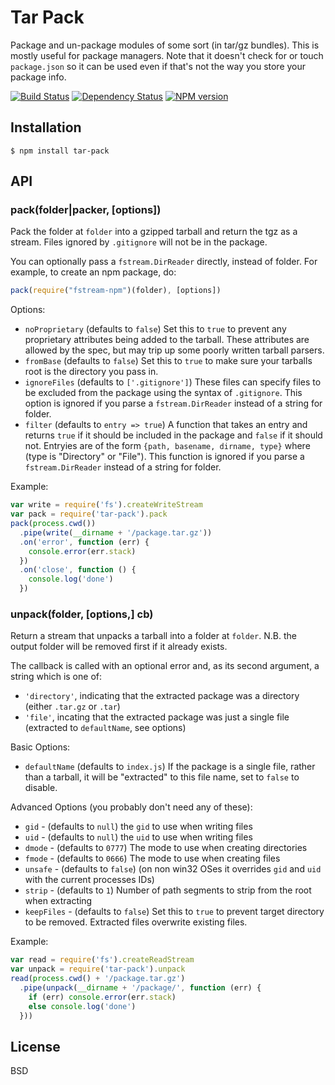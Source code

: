 # Tar Pack

Package and un-package modules of some sort (in tar/gz bundles).  This is mostly useful for package managers.  Note that it doesn't check for or touch `package.json` so it can be used even if that's not the way you store your package info.

[![Build Status](https://img.shields.io/travis/ForbesLindesay/tar-pack/master.svg)](https://travis-ci.org/ForbesLindesay/tar-pack)
[![Dependency Status](https://img.shields.io/david/ForbesLindesay/tar-pack.svg)](https://david-dm.org/ForbesLindesay/tar-pack)
[![NPM version](https://img.shields.io/npm/v/tar-pack.svg)](https://www.npmjs.com/package/tar-pack)

## Installation

    $ npm install tar-pack

## API

### pack(folder|packer, [options])

Pack the folder at `folder` into a gzipped tarball and return the tgz as a stream.  Files ignored by `.gitignore` will not be in the package.

You can optionally pass a `fstream.DirReader` directly, instead of folder.  For example, to create an npm package, do:

```js
pack(require("fstream-npm")(folder), [options])
```

Options:

 - `noProprietary` (defaults to `false`) Set this to `true` to prevent any proprietary attributes being added to the tarball.  These attributes are allowed by the spec, but may trip up some poorly written tarball parsers.
 - `fromBase` (defaults to `false`) Set this to `true` to make sure your tarballs root is the directory you pass in.
 - `ignoreFiles` (defaults to `['.gitignore']`) These files can specify files to be excluded from the package using the syntax of `.gitignore`.  This option is ignored if you parse a `fstream.DirReader` instead of a string for folder.
 - `filter` (defaults to `entry => true`) A function that takes an entry and returns `true` if it should be included in the package and `false` if it should not.  Entryies are of the form `{path, basename, dirname, type}` where (type is "Directory" or "File").  This function is ignored if you parse a `fstream.DirReader` instead of a string for folder.

Example:

```js
var write = require('fs').createWriteStream
var pack = require('tar-pack').pack
pack(process.cwd())
  .pipe(write(__dirname + '/package.tar.gz'))
  .on('error', function (err) {
    console.error(err.stack)
  })
  .on('close', function () {
    console.log('done')
  })
```

### unpack(folder, [options,] cb)

Return a stream that unpacks a tarball into a folder at `folder`.  N.B. the output folder will be removed first if it already exists.

The callback is called with an optional error and, as its second argument, a string which is one of:

 - `'directory'`, indicating that the extracted package was a directory (either `.tar.gz` or `.tar`)
 - `'file'`, incating that the extracted package was just a single file (extracted to `defaultName`, see options)

Basic Options:

 - `defaultName` (defaults to `index.js`) If the package is a single file, rather than a tarball, it will be "extracted" to this file name, set to `false` to disable.

Advanced Options (you probably don't need any of these):

 - `gid` - (defaults to `null`) the `gid` to use when writing files
 - `uid` - (defaults to `null`) the `uid` to use when writing files
 - `dmode` - (defaults to `0777`) The mode to use when creating directories
 - `fmode` - (defaults to `0666`) The mode to use when creating files
 - `unsafe` - (defaults to `false`) (on non win32 OSes it overrides `gid` and `uid` with the current processes IDs)
 - `strip` - (defaults to `1`) Number of path segments to strip from the root when extracting
 - `keepFiles` - (defaults to `false`) Set this to `true` to prevent target directory to be removed. Extracted files overwrite existing files.

Example:

```js
var read = require('fs').createReadStream
var unpack = require('tar-pack').unpack
read(process.cwd() + '/package.tar.gz')
  .pipe(unpack(__dirname + '/package/', function (err) {
    if (err) console.error(err.stack)
    else console.log('done')
  }))
```

## License

  BSD
